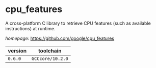 # cpu_features

A cross-platform C library to retrieve CPU features (such as available instructions) at runtime.

*homepage*: <https://github.com/google/cpu_features>

version | toolchain
--------|----------
``0.6.0`` | ``GCCcore/10.2.0``
